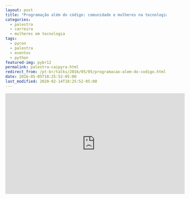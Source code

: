 ```yaml
---
layout: post
title: "Programação além do código: comunidade e mulheres na tecnologia [Caipyra]"
categories:
  - palestra
  - carreira
  - mulheres em tecnologia
tags:
  - pycon
  - palestra
  - eventos
  - python
featured-img: pybr12
permalink: palestra-caipyra.html
redirect_from: /pt-br/talks/2016/05/05/programacao-alem-do-codigo.html
date: 2016-05-05T18:25:52-05:00
last_modified: 2020-02-14T18:25:52-05:00
---
```

<!--more-->
<center>
<iframe width="560" height="315" src="https://www.youtube.com/embed/yV3XFWfJ0TE" frameborder="0" allow="accelerometer; autoplay; encrypted-media; gyroscope; picture-in-picture" allowfullscreen></iframe>
</center>
<br/>
